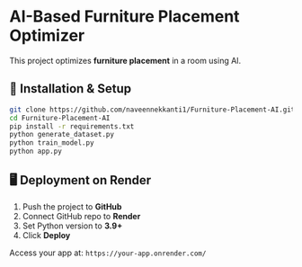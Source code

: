 # AI-Based Furniture Placement Optimizer

This project optimizes **furniture placement** in a room using AI.

## 🚀 Installation & Setup

```bash
git clone https://github.com/naveennekkanti1/Furniture-Placement-AI.git
cd Furniture-Placement-AI
pip install -r requirements.txt
python generate_dataset.py
python train_model.py
python app.py
```

## 🖥️ Deployment on Render

1. Push the project to **GitHub**
2. Connect GitHub repo to **Render**
3. Set Python version to **3.9+**
4. Click **Deploy**

Access your app at: `https://your-app.onrender.com/`
